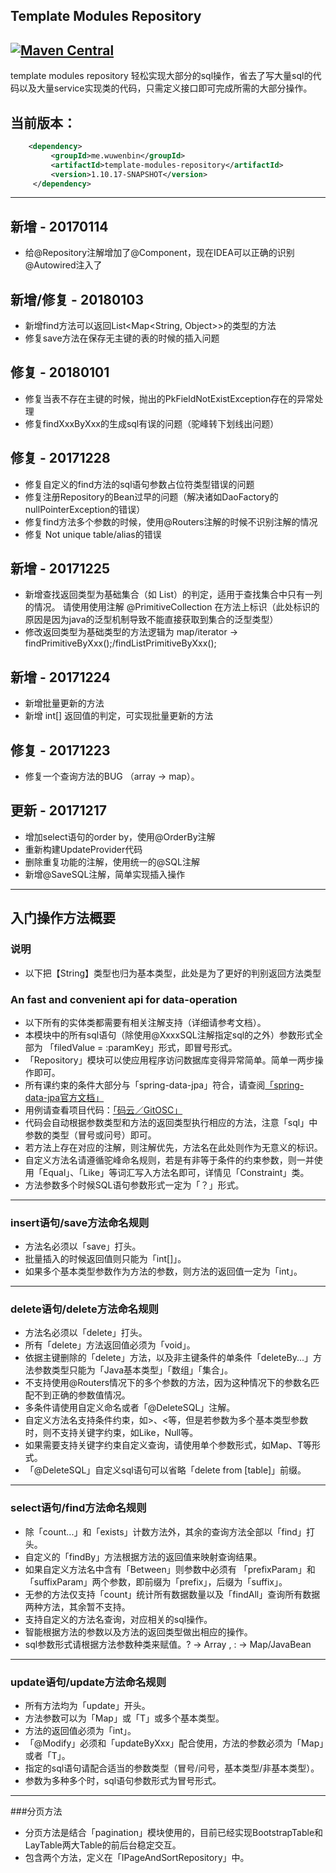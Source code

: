 ## Template Modules Repository
[![Maven Central](https://maven-badges.herokuapp.com/maven-central/me.wuwenbin/template-modules-repository/badge.svg)](http://search.maven.org/#artifactdetails%7Cme.wuwenbin%7Ctemplate-modules-repository%7C1.10.16.RELEASE%7Cjar)
---
template modules repository 轻松实现大部分的sql操作，省去了写大量sql的代码以及大量service实现类的代码，只需定义接口即可完成所需的大部分操作。
## 当前版本：
   ```xml
       <dependency>
            <groupId>me.wuwenbin</groupId>
            <artifactId>template-modules-repository</artifactId>
            <version>1.10.17-SNAPSHOT</version>
        </dependency>
   ```
   ---
   ## 新增 - 20170114
   + 给@Repository注解增加了@Component，现在IDEA可以正确的识别@Autowired注入了
   ## 新增/修复 - 20180103
   + 新增find方法可以返回List&lt;Map&lt;String, Object&gt;&gt;的类型的方法
   + 修复save方法在保存无主键的表的时候的插入问题
   ## 修复 - 20180101
   + 修复当表不存在主键的时候，抛出的PkFieldNotExistException存在的异常处理
   + 修复findXxxByXxx的生成sql有误的问题（驼峰转下划线出问题）
   ## 修复 - 20171228
   + 修复自定义的find方法的sql语句参数占位符类型错误的问题
   + 修复注册Repository的Bean过早的问题（解决诸如DaoFactory的nullPointerException的错误）
   + 修复find方法多个参数的时候，使用@Routers注解的时候不识别注解的情况
   + 修复 Not unique table/alias的错误
   ## 新增 - 20171225
   + 新增查找返回类型为基础集合（如 List<String>）的判定，适用于查找集合中只有一列的情况。
       请使用使用注解 @PrimitiveCollection 在方法上标识（此处标识的原因是因为java的泛型机制导致不能直接获取到集合的泛型类型） 
   + 修改返回类型为基础类型的方法逻辑为  map/iterator -> findPrimitiveByXxx();/findListPrimitiveByXxx();
   ## 新增 - 20171224
   + 新增批量更新的方法
   + 新增 int[] 返回值的判定，可实现批量更新的方法
   ## 修复 - 20171223
   + 修复一个查询方法的BUG （array -> map）。
   ## 更新 - 20171217
   + 增加select语句的order by，使用@OrderBy注解
   + 重新构建UpdateProvider代码
   + 删除重复功能的注解，使用统一的@SQL注解
   + 新增@SaveSQL注解，简单实现插入操作
  
   ---
   ## 入门操作方法概要
### 说明
+ 以下把【String】类型也归为基本类型，此处是为了更好的判别返回方法类型
###  An fast and convenient api for data-operation
+ 以下所有的实体类都需要有相关注解支持（详细请参考文档）。
+ 本模块中的所有sql语句（除使用@XxxxSQL注解指定sql的之外）参数形式全部为 「filedValue = :paramKey」形式，即冒号形式。
+ 「Repository」模块可以使应用程序访问数据库变得异常简单。简单一两步操作即可。
+ 所有课约束的条件大部分与「spring-data-jpa」符合，请查阅[「spring-data-jpa官方文档」](https://docs.spring.io/spring-data/jpa/docs/2.0.1.RELEASE/reference/html/#jpa.query-methods.query-creation)
+ 用例请查看项目代码：[「码云／GitOSC」](https://gitee.com/wuwenbn/RepositoryTester/) 
+ 代码会自动根据参数类型和方法的返回类型执行相应的方法，注意「sql」中参数的类型（冒号或问号）即可。
+ 若方法上存在对应的注解，则注解优先，方法名在此处则作为无意义的标识。
+ 自定义方法名请遵循驼峰命名规则，若是有非等于条件的约束参数，则一并使用「Equal」、「Like」等词汇写入方法名即可，详情见「Constraint」类。
+ 方法参数多个时候SQL语句参数形式一定为「？」形式。
---
### insert语句/save方法命名规则
+ 方法名必须以「save」打头。
+ 批量插入的时候返回值则只能为「int[]」。
+ 如果多个基本类型参数作为方法的参数，则方法的返回值一定为「int」。

---
### delete语句/delete方法命名规则
+ 方法名必须以「delete」打头。
+ 所有「delete」方法返回值必须为「void」。
+ 依据主键删除的「delete」方法，以及非主键条件的单条件「deleteBy...」方法参数类型只能为「Java基本类型」「数组」「集合」。
+ 不支持使用@Routers情况下的多个参数的方法，因为这种情况下的参数名匹配不到正确的参数值情况。
+ 多条件请使用自定义命名或者「@DeleteSQL」注解。
+ 自定义方法名支持条件约束，如>、<等，但是若参数为多个基本类型参数时，则不支持关键字约束，如Like，Null等。
+ 如果需要支持关键字约束自定义查询，请使用单个参数形式，如Map、T等形式。
+ 「@DeleteSQL」自定义sql语句可以省略「delete from \[table\]」前缀。
---
### select语句/find方法命名规则
+ 除「count...」和「exists」计数方法外，其余的查询方法全部以「find」打头。
+ 自定义的「findBy」方法根据方法的返回值来映射查询结果。
+ 如果自定义方法名中含有「Between」则参数中必须有 「prefixParam」和「suffixParam」两个参数，即前缀为「prefix」，后缀为「suffix」。
+ 无参的方法仅支持「count」统计所有数据数量以及「findAll」查询所有数据两种方法，其余暂不支持。
+ 支持自定义的方法名查询，对应相关的sql操作。
+ 智能根据方法的参数以及方法的返回类型做出相应的操作。
+ sql参数形式请根据方法参数种类来赋值。? -> Array ,  : -> Map/JavaBean
---
### update语句/update方法命名规则
+ 所有方法均为「update」开头。
+ 方法参数可以为「Map」或「T」或多个基本类型。
+ 方法的返回值必须为「int」。
+ 「@Modify」必须和「updateByXxx」配合使用，方法的参数必须为「Map」或者「T」。
+ 指定的sql语句请配合适当的参数类型（冒号/问号，基本类型/非基本类型）。
+ 参数为多种多个时，sql语句参数形式为冒号形式。
---
###分页方法
+ 分页方法是结合「pagination」模块使用的，目前已经实现BootstrapTable和LayTable两大Table的前后台稳定交互。
+ 包含两个方法，定义在「IPageAndSortRepository」中。

